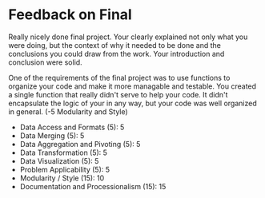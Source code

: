 # Feedback on Final

Really nicely done final project.  Your clearly explained not only what you were doing, but the context of why it needed to be done and the conclusions you could draw from the work.  Your introduction and conclusion were solid.

One of the requirements of the final project was to use functions to organize your code and make it more managable and testable.  You created a single function that really didn't serve to help your code. It didn't encapsulate the logic of your in any way, but your code was well organized in general.  (-5 Modularity and Style)

* Data Access and Formats (5): 5
* Data Merging (5): 5
* Data Aggregation and Pivoting (5): 5
* Data Transformation (5): 5
* Data Visualization (5): 5
* Problem Applicability (5): 5
* Modularity / Style (15): 10
* Documentation and Processionalism (15): 15
